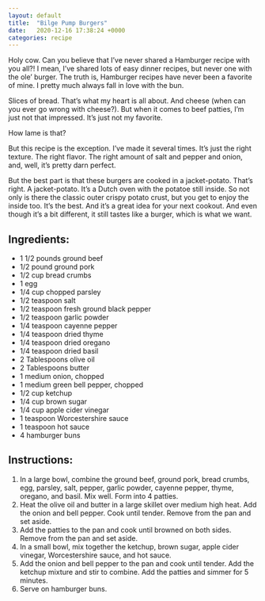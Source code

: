 ```yaml
---
layout: default
title:  "Bilge Pump Burgers"
date:   2020-12-16 17:38:24 +0000
categories: recipe
---
```

Holy cow. Can you believe that I’ve never shared a Hamburger recipe with you all?! I mean, I’ve shared lots of easy dinner recipes, but never one with the ole’ burger. The truth is, Hamburger recipes have never been a favorite of mine. I pretty much always fall in love with the bun.

Slices of bread. That’s what my heart is all about. And cheese (when can you ever go wrong with cheese?). But when it comes to beef patties, I’m just not that impressed. It’s just not my favorite.

How lame is that?

But this recipe is the exception. I’ve made it several times. It’s just the right texture. The right flavor. The right amount of salt and pepper and onion, and, well, it’s pretty darn perfect.

But the best part is that these burgers are cooked in a jacket-potato. That’s right. A jacket-potato. It’s a Dutch oven with the potatoe still inside. So not only is there the classic outer crispy potato crust, but you get to enjoy the inside too. It’s the best. And it’s a great idea for your next cookout. And even though it’s a bit different, it still tastes like a burger, which is what we want.


## Ingredients:

- 1 1/2 pounds ground beef
- 1/2 pound ground pork
- 1/2 cup bread crumbs
- 1 egg
- 1/4 cup chopped parsley
- 1/2 teaspoon salt
- 1/2 teaspoon fresh ground black pepper
- 1/2 teaspoon garlic powder
- 1/4 teaspoon cayenne pepper
- 1/4 teaspoon dried thyme
- 1/4 teaspoon dried oregano
- 1/4 teaspoon dried basil
- 2 Tablespoons olive oil
- 2 Tablespoons butter
- 1 medium onion, chopped
- 1 medium green bell pepper, chopped
- 1/2 cup ketchup
- 1/4 cup brown sugar
- 1/4 cup apple cider vinegar
- 1 teaspoon Worcestershire sauce
- 1 teaspoon hot sauce
- 4 hamburger buns

## Instructions:

1. In a large bowl, combine the ground beef, ground pork, bread crumbs, egg, parsley, salt, pepper, garlic powder, cayenne pepper, thyme, oregano, and basil. Mix well. Form into 4 patties.
2. Heat the olive oil and butter in a large skillet over medium high heat. Add the onion and bell pepper. Cook until tender. Remove from the pan and set aside.
3. Add the patties to the pan and cook until browned on both sides. Remove from the pan and set aside.
4. In a small bowl, mix together the ketchup, brown sugar, apple cider vinegar, Worcestershire sauce, and hot sauce.
5. Add the onion and bell pepper to the pan and cook until tender. Add the ketchup mixture and stir to combine. Add the patties and simmer for 5 minutes.
6. Serve on hamburger buns.

